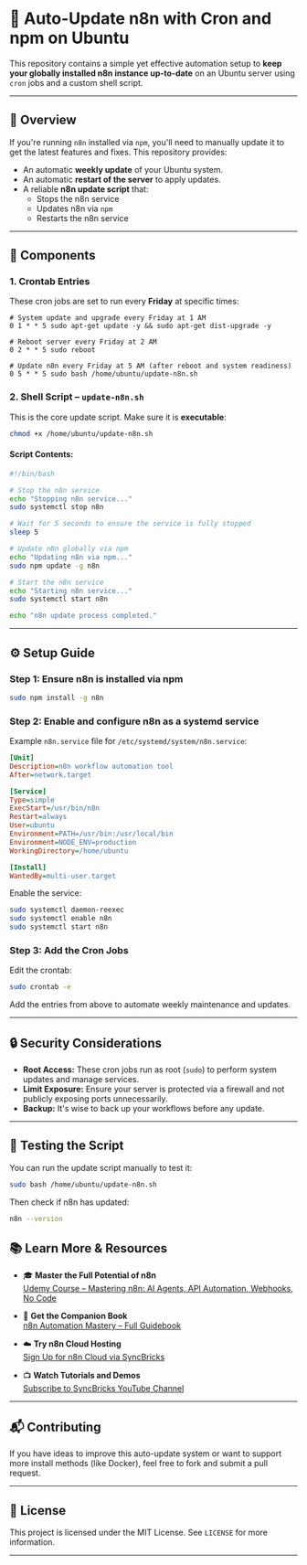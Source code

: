 # 🔄 Auto-Update n8n with Cron and npm on Ubuntu

This repository contains a simple yet effective automation setup to **keep your globally installed n8n instance up-to-date** on an Ubuntu server using `cron` jobs and a custom shell script.

---

## 📌 Overview

If you're running `n8n` installed via `npm`, you'll need to manually update it to get the latest features and fixes. This repository provides:

- An automatic **weekly update** of your Ubuntu system.
- An automatic **restart of the server** to apply updates.
- A reliable **n8n update script** that:
  - Stops the n8n service
  - Updates n8n via `npm`
  - Restarts the n8n service

---

## 🧰 Components

### 1. Crontab Entries

These cron jobs are set to run every **Friday** at specific times:

```cron
# System update and upgrade every Friday at 1 AM
0 1 * * 5 sudo apt-get update -y && sudo apt-get dist-upgrade -y

# Reboot server every Friday at 2 AM
0 2 * * 5 sudo reboot

# Update n8n every Friday at 5 AM (after reboot and system readiness)
0 5 * * 5 sudo bash /home/ubuntu/update-n8n.sh
```

### 2. Shell Script – `update-n8n.sh`

This is the core update script. Make sure it is **executable**:

```bash
chmod +x /home/ubuntu/update-n8n.sh
```

#### Script Contents:

```bash
#!/bin/bash

# Stop the n8n service
echo "Stopping n8n service..."
sudo systemctl stop n8n

# Wait for 5 seconds to ensure the service is fully stopped
sleep 5

# Update n8n globally via npm
echo "Updating n8n via npm..."
sudo npm update -g n8n

# Start the n8n service
echo "Starting n8n service..."
sudo systemctl start n8n

echo "n8n update process completed."
```

---

## ⚙️ Setup Guide

### Step 1: Ensure n8n is installed via npm

```bash
sudo npm install -g n8n
```

### Step 2: Enable and configure n8n as a systemd service

Example `n8n.service` file for `/etc/systemd/system/n8n.service`:

```ini
[Unit]
Description=n8n workflow automation tool
After=network.target

[Service]
Type=simple
ExecStart=/usr/bin/n8n
Restart=always
User=ubuntu
Environment=PATH=/usr/bin:/usr/local/bin
Environment=NODE_ENV=production
WorkingDirectory=/home/ubuntu

[Install]
WantedBy=multi-user.target
```

Enable the service:

```bash
sudo systemctl daemon-reexec
sudo systemctl enable n8n
sudo systemctl start n8n
```

### Step 3: Add the Cron Jobs

Edit the crontab:

```bash
sudo crontab -e
```

Add the entries from above to automate weekly maintenance and updates.

---

## 🔒 Security Considerations

- **Root Access:** These cron jobs run as root (`sudo`) to perform system updates and manage services.
- **Limit Exposure:** Ensure your server is protected via a firewall and not publicly exposing ports unnecessarily.
- **Backup:** It's wise to back up your workflows before any update.

---

## 🧪 Testing the Script

You can run the update script manually to test it:

```bash
sudo bash /home/ubuntu/update-n8n.sh
```

Then check if n8n has updated:

```bash
n8n --version
```

## 📚 Learn More & Resources

- 🎓 **Master the Full Potential of n8n**  
  [Udemy Course – Mastering n8n: AI Agents, API Automation, Webhooks, No Code](https://www.udemy.com/course/mastering-n8n-ai-agents-api-automation-webhooks-no-code/?referralCode=0309FD70BE2D72630C09)

- 📖 **Get the Companion Book**  
  [n8n Automation Mastery – Full Guidebook](https://lms.syncbricks.com/books/n8n)

- ☁️ **Try n8n Cloud Hosting**  
  [Sign Up for n8n Cloud via SyncBricks](https://n8n.syncbricks.com)

- 📺 **Watch Tutorials and Demos**  
  [Subscribe to SyncBricks YouTube Channel](https://www.youtube.com/channel/UC1ORA3oNGYuQ8yQHrC7MzBg?sub_confirmation=1)

---

## 📬 Contributing

If you have ideas to improve this auto-update system or want to support more install methods (like Docker), feel free to fork and submit a pull request.

---

## 📄 License

This project is licensed under the MIT License. See `LICENSE` for more information.

---
